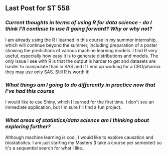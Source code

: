 ## **Last Post for ST 558**

### *Current thoughts  in terms of using R for data science - do I think I'll continue to use R going forward?  Why or why not?*  

I am already using the R I  learned in this course in my summer internship, which will continue beyond the summer, including preparation of a poster showing the predictions of various machine learning models.  I find R  very useful, especially how easy it is to generate distributions and models.   The only issue I see with R is that the output is harder to get and datasets are harder to manipulate than in SAS and if I end up working for a CRO/pharma they may use only SAS.  Still R is worth it!   

### *What things am I  going to do differently in practice now that I've had this course*  

I would like to use Shiny, which I learned for the first time.  I don't see an immediate application, but I'm sure I'll find a fun project. 

### *What areas of statistics/data science am I thinking about exploring further?*

Although machine learning is cool, I would like to explore causation and biostatisitcs.  I am just starting my Masters (I take a course per semester) so it's a sequential search for what I like...
